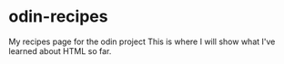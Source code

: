 # odin-recipes
My recipes page for the odin project
This is where I will show what I've learned about HTML so far.
